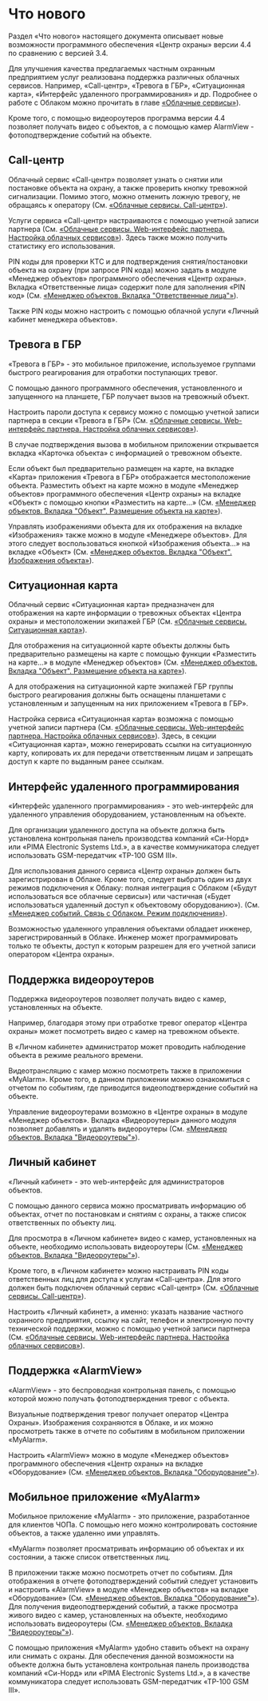 # Что нового

Раздел «Что нового» настоящего документа описывает новые возможности программного обеспечения «Центр охраны» версии 4.4 по сравнению с версией 3.4. 

Для улучшения качества предлагаемых частным охранным предприятием услуг реализована поддержка различных облачных сервисов. Например, «Call-центр», «Тревога в ГБР», «Ситуационная карта», «Интерфейс удаленного программирования» и др. Подробнее о работе с Облаком можно прочитать в главе [«Облачные сервисы»](/12-cloud-services.html#облачные-сервисы)).

Кроме того, с помощью видеороутеров программа версии 4.4 позволяет получать видео с объектов, а с помощью камер AlarmView - фотоподтверждение событий на объекте.

## Call-центр

Облачный сервис «Call-центр» позволяет узнать о снятии или постановке объекта на охрану, а также проверить кнопку тревожной сигнализации. Помимо этого, можно отменить ложную тревогу, не обращаясь к оператору (См. [«Облачные сервисы. Call-центр»](/12-cloud-services.html#call-центр)).

Услуги сервиса «Call-центр» настраиваются с помощью учетной записи партнера (См. [«Облачные сервисы. Web-интерфейс партнера. Настройка облачных сервисов»](/12-cloud-services.html#настройка-облачных-сервисов)). Здесь также можно получить статистику его использования. 

PIN коды для проверки КТС и для подтверждения снятия/постановки объекта на охрану (при запросе PIN кода) можно задать в модуле «Менеджер объектов» программного обеспечения «Центр охраны». Вкладка «Ответственные лица» содержит поле для заполнения «PIN код» (См. [«Менеджер объектов. Вкладка "Ответственные лица"»](/05-object-manager.html#вкладка-ответственные-лица)).

Также PIN коды можно настроить с помощью облачной услуги «Личный кабинет менеджера объектов».

## Тревога в ГБР

«Тревога в ГБР» - это мобильное приложение, используемое группами быстрого реагирования для отработки поступающих тревог. 

С помощью данного программного обеспечения, установленного и запущенного на планшете, ГБР получает вызов на тревожный объект. 

Настроить пароли доступа к сервису можно с помощью учетной записи партнера в секции «Тревога в ГБР» (См. [«Облачные сервисы. Web-интерфейс партнера. Настройка облачных сервисов»](/12-cloud-services.html#настройка-облачных-сервисов)).

В случае подтверждения вызова в мобильном приложении открывается вкладка «Карточка объекта» с информацией о тревожном объекте.

Если объект был предварительно размещен на карте, на вкладке «Карта» приложения  «Тревога в ГБР» отображается местоположение объекта. Разместить объект на карте можно в модуле «Менеджер объектов» программного обеспечения «Центр охраны» на вкладке «Объект» с помощью кнопки «Разместить на карте...» (См. [«Менеджер объектов. Вкладка "Объект". Размещение объекта на карте»](/05-object-manager.html#размещение-объекта-на-карте)).

Управлять изображениями объекта для их отображения на вкладке «Изображения» также можно в модуле «Менеджере объектов». Для этого следует воспользоваться кнопкой «Изображения объекта...» на вкладке «Объект» (См. [«Менеджер объектов. Вкладка "Объект". Изображения объекта»](/05-object-manager.html#изображения-объекта)).

## Ситуационная карта

Облачный сервис «Ситуационная карта» предназначен для отображения на карте информации о тревожных объектах «Центра охраны» и местоположении экипажей ГБР (См. [«Облачные сервисы. Ситуационная карта»](/12-cloud-services.html#ситуационная-карта)).

Для отображения на ситуационной карте объекты должны быть предварительно размещены на карте с помощью функции «Разместить на карте...» в модуле «Менеджер объектов» (См. [«Менеджер объектов. Вкладка "Объект". Размещение объекта на карте»](/05-object-manager.html#размещение-объекта-на-карте)).

А для отображения на ситуационной карте экипажей ГБР группы быстрого реагирования должны быть оснащены планшетами с установленным и запущенным на них приложением «Тревога в ГБР».

Настройка сервиса «Ситуационная карта» возможна с помощью учетной записи партнера (См. [«Облачные сервисы. Web-интерфейс партнера. Настройка облачных сервисов»](/12-cloud-services.html#настройка-облачных-сервисов)). Здесь, в секции «Ситуационная карта», можно генерировать ссылки на ситуационную карту, копировать их для передачи ответственным лицам и запрещать доступ к карте по выданным ранее ссылкам.

## Интерфейс удаленного программирования

«Интерфейс удаленного программирования» - это web-интерфейс для удаленного управления оборудованием, установленным на объекте.

Для организации удаленного доступа на объекте должна быть установлена контрольная панель производства компаний «Си-Норд» или «PIMA Electronic Systems Ltd.», а в качестве коммуникатора следует использовать GSM-передатчик «ТР-100 GSM III».

Для использования данного сервиса «Центр охраны» должен быть зарегистрирован в Облаке. Кроме того, следует выбрать один из двух режимов подключения к Облаку: полная интеграция с Облаком («Будут использоваться все облачные сервисы») или  частичная («Будет использоваться удаленный доступ к объектовому оборудованию»). (См. [«Менеджер событий. Связь с Облаком. Режим подключения»](/04-event-manager.html#режим-подключения)).

Возможностью удаленного управления объектами обладает инженер, зарегистрированный в Облаке. Инженер может программировать только те объекты, доступ к которым разрешен для его учетной записи оператором «Центра охраны».

## Поддержка видеороутеров

Поддержка видеороутеров позволяет получать видео с камер, установленных на объекте.

Например, благодаря этому при отработке тревог оператор «Центра охраны» может посмотреть видео с камер на тревожном объекте. 

В «Личном кабинете» администратор может проводить наблюдение объекта в режиме реального времени.

Видеотрансляцию с камер можно посмотреть также в приложении «MyAlarm». Кроме того, в данном приложении можно ознакомиться с отчетом по событиям, где приводится видеоподтверждение событий на объекте.

Управление видеороутерами возможно в «Центре охраны» в модуле «Менеджер объектов». Вкладка «Видеороутеры» данного модуля позволяет добавлять и удалять видеороутеры (См. [«Менеджер объектов. Вкладка "Видеороутеры"»](/05-object-manager.html#вкладка-видеороутеры)).

## Личный кабинет

«Личный кабинет» - это web-интерфейс для администраторов объектов. 

С помощью данного сервиса можно просматривать информацию об объектах, отчет по постановкам и снятиям с охраны, а также список ответственных по объекту лиц. 

Для просмотра в «Личном кабинете» видео с камер, установленных на объекте, необходимо использовать видеороутеры (См. [«Менеджер объектов. Вкладка "Видеороутеры"»](/05-object-manager.html#вкладка-видеороутеры)).

Кроме того, в «Личном кабинете» можно настраивать PIN коды ответственных лиц для доступа к услугам «Call-центра». Для этого должен быть подключен облачный сервис «Call-центр» (См. [«Облачные сервисы. Call-центр»](/12-cloud-services.html#call-центр)).

Настроить «Личный кабинет», а именно: указать название частного охранного предприятия, ссылку на сайт, телефон и электронную почту технической поддержки, можно с помощью учетной записи партнера (См. [«Облачные сервисы. Web-интерфейс партнера. Настройка облачных сервисов»](/12-cloud-services.html#настройка-облачных-сервисов)).

## Поддержка «AlarmView»

«AlarmView» - это беспроводная контрольная панель, с помощью которой можно получать фотоподтверждения тревог с объекта. 

Визуальные подтверждения тревог получает оператор «Центра Охраны». Изображения сохраняются в Облаке, и их можно просмотреть также в отчете по событиям в мобильном приложении «MyAlarm».

Настроить «AlarmView» можно в модуле «Менеджер объектов» программного обеспечения «Центр охраны» на вкладке «Оборудование» (См. [«Менеджер объектов. Вкладка "Оборудование"»](/05-object-manager.html#вкладка-оборудование)).

## Мобильное приложение «MyAlarm»

Мобильное приложение «MyAlarm» - это приложение, разработанное для клиентов ЧОПа. С помощью него можно контролировать состояние объектов, а также удаленно ими управлять.

«MyAlarm» позволяет просматривать информацию об объектах и их состоянии, а также список ответственных лиц.

В приложении также можно посмотреть отчет по событиям. Для отображения в отчете фотоподтверждений событий следует установить и настроить «AlarmView» в модуле «Менеджер объектов» на вкладке «Оборудование» (См. [«Менеджер объектов. Вкладка "Оборудование"»](/05-object-manager.html#вкладка-оборудование)). Для получения видеоподтверждений событий, а также просмотра живого видео с камер, установленных на объекте, необходимо использовать видеороутеры (См. [«Менеджер объектов. Вкладка "Видеороутеры"»](/05-object-manager.html#вкладка-видеороутеры)).

С помощью приложения «MyAlarm» удобно ставить объект на охрану или снимать с охраны. Для обеспечения данной возможности на объекте должна быть установлена контрольная панель производства компаний «Си-Норд» или «PIMA Electronic Systems Ltd.», а в качестве коммуникатора следует использовать GSM-передатчик «ТР-100 GSM III».

